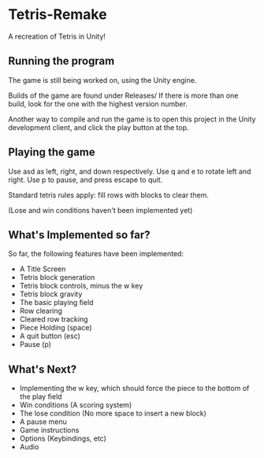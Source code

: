 # Tetris-Remake
A recreation of Tetris in Unity!


## Running the program
The game is still being worked on, using the Unity engine.

Builds of the game are found under Releases/
If there is more than one build, look for the one with the highest version number.

Another way to compile and run the game is to open this
project in the Unity development client, and click the
play button at the top.

## Playing the game
Use asd as left, right, and down respectively. Use q and e to rotate left and right.
Use p to pause, and press escape to quit.

Standard tetris rules apply: fill rows with blocks to clear them.

(Lose and win conditions haven't been implemented yet)




## What's Implemented so far?

So far, the following features have been implemented:

* A Title Screen
* Tetris block generation
* Tetris block controls, minus the w key
* Tetris block gravity
* The basic playing field
* Row clearing
* Cleared row tracking
* Piece Holding (space)
* A quit button (esc)
* Pause (p)


## What's Next?

* Implementing the w key, which should force the piece to 
the bottom of the play field
* Win conditions (A scoring system)
* The lose condition (No more space to insert a new block)
* A pause menu
* Game instructions
* Options (Keybindings, etc)
* Audio




